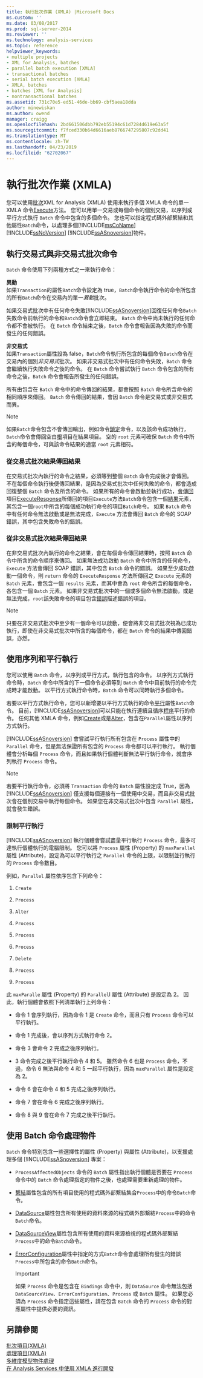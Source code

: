 ```yaml
---
title: 執行批次作業 (XMLA) |Microsoft Docs
ms.custom: ''
ms.date: 03/08/2017
ms.prod: sql-server-2014
ms.reviewer: ''
ms.technology: analysis-services
ms.topic: reference
helpviewer_keywords:
- multiple projects
- XML for Analysis, batches
- parallel batch execution [XMLA]
- transactional batches
- serial batch execution [XMLA]
- XMLA, batches
- batches [XML for Analysis]
- nontransactional batches
ms.assetid: 731c70e5-ed51-46de-bb69-cbf5aea18dda
author: minewiskan
ms.author: owend
manager: craigg
ms.openlocfilehash: 2bd661506dbb792eb55194c61d7284d619e63a5f
ms.sourcegitcommit: f7fced330b64d6616aeb8766747295807c92dd41
ms.translationtype: MT
ms.contentlocale: zh-TW
ms.lasthandoff: 04/23/2019
ms.locfileid: "62702067"
---
```

# <a name="performing-batch-operations-xmla"></a>執行批次作業 (XMLA)
  您可以使用[批次](https://docs.microsoft.com/bi-reference/xmla/xml-elements-commands/batch-element-xmla)XML for Analysis (XMLA) 使用來執行多個 XMLA 命令的單一 XMLA 命令[Execute](https://docs.microsoft.com/bi-reference/xmla/xml-elements-methods-execute)方法。 您可以用單一交易或每個命令的個別交易，以序列或平行方式執行 `Batch` 命令中包含的多個命令。 您也可以指定程式碼外部繫結和其他屬性`Batch`命令，以處理多個[!INCLUDE[msCoName](../../includes/msconame-md.md)] [!INCLUDE[ssNoVersion](../../includes/ssnoversion-md.md)] [!INCLUDE[ssASnoversion](../../includes/ssasnoversion-md.md)]物件。  
  
## <a name="running-transactional-and-nontransactional-batch-commands"></a>執行交易式與非交易式批次命令  
 `Batch` 命令使用下列兩種方式之一來執行命令：  
  
 **異動**  
 如果`Transaction`的屬性`Batch`命令設定為 true，`Batch`命令執行命令的命令所包含的所有`Batch`命令在交易內的單一*異動*批次。  
  
 如果交易式批次中有任何命令失敗[!INCLUDE[ssASnoversion](../../includes/ssasnoversion-md.md)]回復任何命令`Batch`失敗命令前執行的命令和`Batch`命令會立即結束。 `Batch` 命令中尚未執行的任何命令都不會被執行。 在 `Batch` 命令結束之後，`Batch` 命令會報告因為失敗的命令而發生的任何錯誤。  
  
 **非交易式**  
 如果`Transaction`屬性設為 false，`Batch`命令執行所包含的每個命令`Batch`命令在交易內的個別*非交易式*批次。 如果非交易式批次中有任何命令失敗，`Batch` 命令會繼續執行失敗命令之後的命令。 在 `Batch` 命令嘗試執行 `Batch` 命令包含的所有命令之後，`Batch` 命令會報告所發生的任何錯誤。  
  
 所有由包含在 `Batch` 命令中的命令傳回的結果，都會按照 `Batch` 命令所含命令的相同順序來傳回。 `Batch` 命令傳回的結果，會因 `Batch` 命令是交易式或非交易式而異。  
  
> [!NOTE]  
>  如果`Batch`命令包含不會傳回輸出，例如命令[鎖定](https://docs.microsoft.com/bi-reference/xmla/xml-elements-commands/lock-element-xmla)命令，以及該命令成功執行，`Batch`命令會傳回空白[根](https://docs.microsoft.com/bi-reference/xmla/xml-elements-properties/root-element-xmla)項目在結果項目。 空的 `root` 元素可確保 `Batch` 命令中所含的每個命令，可與該命令結果的適當 `root` 元素相符。  
  
### <a name="returning-results-from-transactional-batch-results"></a>從交易式批次結果傳回結果  
 在交易式批次內執行的命令之結果，必須等到整個 `Batch` 命令完成後才會傳回。 不在每個命令執行後便傳回結果，是因為交易式批次中任何失敗的命令，都會造成回復整個 `Batch` 命令及所含的命令。 如果所有的命令會啟動並執行成功，[會傳回](https://docs.microsoft.com/bi-reference/xmla/xml-elements-properties/return-element-xmla)項目[ExecuteResponse](https://docs.microsoft.com/bi-reference/xmla/xml-elements-objects-executeresponse)所傳回的項目`Execute`方法`Batch`命令包含一個[結果](https://docs.microsoft.com/bi-reference/xmla/xml-elements-properties/results-element-xmla)元素，其包含一個`root`中所含的每個成功執行命令的項目`Batch`命令。 如果 `Batch` 命令中有任何命令無法啟動或是無法完成，`Execute` 方法會傳回 `Batch` 命令的 SOAP 錯誤，其中包含失敗命令的錯誤。  
  
### <a name="returning-results-from-nontransactional-batch-results"></a>從非交易式批次結果傳回結果  
 在非交易式批次內執行的命令之結果，會在每個命令傳回結果時，按照 `Batch` 命令中所含的命令順序來傳回。 如果無法成功啟動 `Batch` 命令中所含的任何命令，`Execute` 方法會傳回 SOAP 錯誤，其中包含 `Batch` 命令的錯誤。 如果至少成功啟動一個命令，則 `return` 命令的 `ExecuteResponse` 方法所傳回之 `Execute` 元素的 `Batch` 元素，會包含一個 `results` 元素，而其中會為 `root` 命令所含的每個命令，各包含一個 `Batch` 元素。 如果非交易式批次中的一個或多個命令無法啟動，或是無法完成，`root`該失敗命令的項目包含[錯誤](https://docs.microsoft.com/bi-reference/xmla/xml-elements-properties/error-element-xmla)描述錯誤的項目。  
  
> [!NOTE]  
>  只要在非交易式批次中至少有一個命令可以啟動，便會將非交易式批次視為已成功執行，即使在非交易式批次中所含的每個命令，都在 `Batch` 命令的結果中傳回錯誤，亦然。  
  
## <a name="using-serial-and-parallel-execution"></a>使用序列和平行執行  
 您可以使用 `Batch` 命令，以序列或平行方式，執行包含的命令。 以序列方式執行命令時，`Batch` 命令中所含的下一個命令必須等到 `Batch` 命令中目前執行的命令完成時才能啟動。 以平行方式執行命令時，`Batch` 命令可以同時執行多個命令。  
  
 若要以平行方式執行命令，您可以新增要以平行方式執行的命令[平行](https://docs.microsoft.com/bi-reference/xmla/xml-elements-properties/parallel-element-xmla)屬性`Batch`命令。 目前，[!INCLUDE[ssASnoversion](../../includes/ssasnoversion-md.md)]可以只能在執行連續且循序[程序](https://docs.microsoft.com/bi-reference/xmla/xml-elements-commands/process-element-xmla)平行的命令。 任何其他 XMLA 命令，例如[Create](https://docs.microsoft.com/bi-reference/xmla/xml-elements-commands/create-element-xmla)或是[Alter](https://docs.microsoft.com/bi-reference/xmla/xml-elements-commands/alter-element-xmla)，包含在`Parallel`屬性以序列方式執行。  
  
 [!INCLUDE[ssASnoversion](../../includes/ssasnoversion-md.md)] 會嘗試平行執行所有包含在 `Process` 屬性中的 `Parallel` 命令，但是無法保證所有包含的 `Process` 命令都可以平行執行。 執行個體會分析每個 `Process` 命令，而且如果執行個體判斷無法平行執行命令，就會序列執行 `Process` 命令。  
  
> [!NOTE]  
>  若要平行執行命令，必須將 `Transaction` 命令的 `Batch` 屬性設定成 True，因為 [!INCLUDE[ssASnoversion](../../includes/ssasnoversion-md.md)] 僅支援每個連接有一個使用中交易，而且非交易式批次會在個別交易中執行每個命令。 如果您在非交易式批次中包含 `Parallel` 屬性，就會發生錯誤。  
  
### <a name="limiting-parallel-execution"></a>限制平行執行  
 [!INCLUDE[ssASnoversion](../../includes/ssasnoversion-md.md)] 執行個體會嘗試盡量平行執行 `Process` 命令，最多可達執行個體執行的電腦限制。 您可以將 `Process` 屬性 (Property) 的 `maxParallel` 屬性 (Attribute)，設定為可以平行執行之 `Parallel` 命令的上限，以限制並行執行的 `Process` 命令數目。  
  
 例如，`Parallel` 屬性依序包含下列命令：  
  
1.  `Create`  
  
2.  `Process`  
  
3.  `Alter`  
  
4.  `Process`  
  
5.  `Process`  
  
6.  `Process`  
  
7.  `Delete`  
  
8.  `Process`  
  
9. `Process`  
  
 此 `maxParalle` 屬性 (Property) 的 `Parallel`l 屬性 (Attribute) 是設定為 2。 因此，執行個體會依照下列清單執行上列命令：  
  
-   命令 1 會序列執行，因為命令 1 是 `Create` 命令，而且只有 `Process` 命令可以平行執行。  
  
-   命令 1 完成後，會以序列方式執行命令 2。  
  
-   命令 3 會命令 2 完成之後序列執行。  
  
-   3 命令完成之後平行執行命令 4 和 5。 雖然命令 6 也是 `Process` 命令，不過，命令 6 無法與命令 4 和 5 一起平行執行，因為 `maxParallel` 屬性是設定為 2。  
  
-   命令 6 會在命令 4 和 5 完成之後序列執行。  
  
-   命令 7 會在命令 6 完成之後序列執行。  
  
-   命令 8 與 9 會在命令 7 完成之後平行執行。  
  
## <a name="using-the-batch-command-to-process-objects"></a>使用 Batch 命令處理物件  
 `Batch` 命令特別包含一些選擇性的屬性 (Property) 與屬性 (Attribute)，以支援處理多個 [!INCLUDE[ssASnoversion](../../includes/ssasnoversion-md.md)] 專案：  
  
-   `ProcessAffectedObjects` 命令的 `Batch` 屬性指出執行個體是否要在 `Process` 命令中的 `Batch` 命令處理指定的物件之後，也處理需要重新處理的物件。  
  
-   [繫結](https://docs.microsoft.com/bi-reference/xmla/xml-elements-properties/bindings-element-xmla)屬性包含的所有項目使用的程式碼外部繫結集合`Process`中的命令`Batch`命令。  
  
-   [DataSource](https://docs.microsoft.com/bi-reference/xmla/xml-elements-properties/source-element-xmla)屬性包含所有使用的資料來源的程式碼外部繫結`Process`中的命令`Batch`命令。  
  
-   [DataSourceView](https://docs.microsoft.com/bi-reference/xmla/xml-elements-properties/datasourceview-element-xmla)屬性包含所有使用的資料來源檢視的程式碼外部繫結`Process`中的命令`Batch`命令。  
  
-   [ErrorConfiguration](https://docs.microsoft.com/bi-reference/xmla/xml-elements-properties/errorconfiguration-element-xmla)屬性中指定的方式`Batch`命令會處理所有發生的錯誤`Process`中所包含的命令`Batch`命令。  
  
    > [!IMPORTANT]  
    >  如果 `Process` 命令是包含在 `Bindings` 命令中，則 `DataSource` 命令無法包括 `DataSourceView`、`ErrorConfiguration`、`Process` 或 `Batch` 屬性。 如果您必須為 `Process` 命令指定這些屬性，請在包含 `Batch` 命令的 `Process` 命令的對應屬性中提供必要的資訊。  
  
## <a name="see-also"></a>另請參閱  
 [批次項目&#40;XMLA&#41;](https://docs.microsoft.com/bi-reference/xmla/xml-elements-commands/batch-element-xmla)   
 [處理項目&#40;XMLA&#41;](https://docs.microsoft.com/bi-reference/xmla/xml-elements-commands/process-element-xmla)   
 [多維度模型物件處理](../multidimensional-models/processing-a-multidimensional-model-analysis-services.md)   
 [在 Analysis Services 中使用 XMLA 進行開發](developing-with-xmla-in-analysis-services.md)  
  
  
